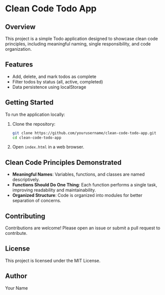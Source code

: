 # Clean Code Todo App

## Overview
This project is a simple Todo application designed to showcase clean code principles, including meaningful naming, single responsibility, and code organization.

## Features
- Add, delete, and mark todos as complete
- Filter todos by status (all, active, completed)
- Data persistence using localStorage

## Getting Started
To run the application locally:
1. Clone the repository:
   ```bash
   git clone https://github.com/yourusername/clean-code-todo-app.git
   cd clean-code-todo-app
   ```
2. Open `index.html` in a web browser.

## Clean Code Principles Demonstrated
- **Meaningful Names**: Variables, functions, and classes are named descriptively.
- **Functions Should Do One Thing**: Each function performs a single task, improving readability and maintainability.
- **Organized Structure**: Code is organized into modules for better separation of concerns.

## Contributing
Contributions are welcome! Please open an issue or submit a pull request to contribute.

## License
This project is licensed under the MIT License.

## Author
Your Name
